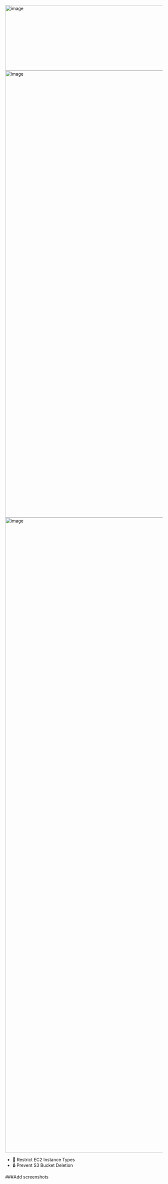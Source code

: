 <img width="1284" height="209" alt="image" src="https://github.com/user-attachments/assets/a5ab35bc-e8af-40b6-affb-db599938a4d7" />

<img width="1284" height="1427" alt="image" src="https://github.com/user-attachments/assets/c26ae834-0748-47a5-a68d-a6000c020b69" />

<img width="1284" height="2028" alt="image" src="https://github.com/user-attachments/assets/7eab25a6-6281-49e9-981e-5319d2632357" />


- 🚫 Restrict EC2 Instance Types
- 🔒 Prevent S3 Bucket Deletion

###Add screenshots


